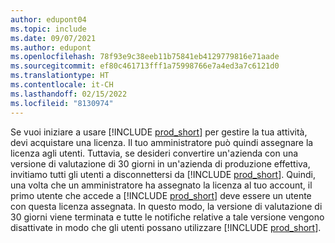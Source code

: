 ```yaml
---
author: edupont04
ms.topic: include
ms.date: 09/07/2021
ms.author: edupont
ms.openlocfilehash: 78f93e9c38eeb11b75841eb4129779816e71aade
ms.sourcegitcommit: ef80c461713fff1a75998766e7a4ed3a7c6121d0
ms.translationtype: HT
ms.contentlocale: it-CH
ms.lasthandoff: 02/15/2022
ms.locfileid: "8130974"
---
```

Se vuoi iniziare a usare [!INCLUDE [prod_short](../includes/prod_short.md)] per gestire la tua attività, devi acquistare una licenza. Il tuo amministratore può quindi assegnare la licenza agli utenti. Tuttavia, se desideri convertire un'azienda con una versione di valutazione di 30 giorni in un'azienda di produzione effettiva, invitiamo tutti gli utenti a disconnettersi da [!INCLUDE [prod_short](../includes/prod_short.md)]. Quindi, una volta che un amministratore ha assegnato la licenza al tuo account, il primo utente che accede a [!INCLUDE [prod_short](../includes/prod_short.md)] deve essere un utente con questa licenza assegnata. In questo modo, la versione di valutazione di 30 giorni viene terminata e tutte le notifiche relative a tale versione vengono disattivate in modo che gli utenti possano utilizzare [!INCLUDE [prod_short](../includes/prod_short.md)].
